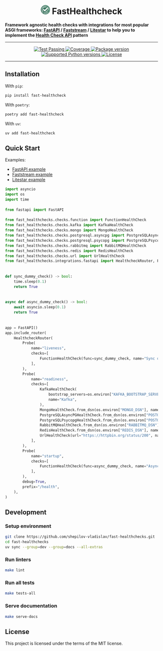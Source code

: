 <h1 align="center" style="vertical-align: middle;">
  <img src="https://raw.githubusercontent.com/shepilov-vladislav/fast-healthchecks/refs/heads/main/docs/img/green.svg" width="30"> <strong>FastHealthcheck</strong>
</h1>

<b>Framework agnostic health checks with integrations for most popular ASGI frameworks: [FastAPI](https://github.com/fastapi/fastapi) / [Faststream](https://github.com/airtai/faststream) / [Litestar](https://github.com/litestar-org/litestar) to help you to implement the [Health Check API](https://microservices.io/patterns/observability/health-check-api.html) pattern</b>

---

<p align="center">

  <a href="https://github.com/shepilov-vladislav/fast-healthchecks/actions/workflows/1_test.yml" target="_blank">
    <img src="https://github.com/shepilov-vladislav/fast-healthchecks/actions/workflows/1_test.yml/badge.svg?branch=main" alt="Test Passing"/>
  </a>

  <a href="https://codecov.io/gh/shepilov-vladislav/fast-healthchecks" target="_blank">
    <img src="https://codecov.io/gh/shepilov-vladislav/fast-healthchecks/branch/main/graph/badge.svg?token=ddDOL8qZLp" alt="Coverage"/>
  </a>

  <!-- <a href="https://www.pepy.tech/projects/fast-healthchecks" target="_blank">
    <img src="https://static.pepy.tech/personalized-badge/fast-healthchecks?period=month&units=international_system&left_color=grey&right_color=green&left_text=downloads/month" alt="Downloads"/>
  </a> -->

  <a href="https://pypi.org/project/fast-healthchecks" target="_blank">
    <img src="https://img.shields.io/pypi/v/fast-healthchecks?label=PyPI" alt="Package version"/>
  </a>

  <a href="https://pypi.org/project/fast-healthchecks" target="_blank">
    <img src="https://img.shields.io/pypi/pyversions/fast-healthchecks.svg" alt="Supported Python versions"/>
  </a>

  <a href="https://github.com/shepilov-vladislav/fast-healthchecks/blob/main/LICENSE" target="_blank">
    <img src="https://img.shields.io/github/license/shepilov-vladislav/fast-healthchecks.png" alt="License"/>
  </a>

<p>

---

## Installation

With `pip`:
```bash
pip install fast-healthcheck
```

With `poetry`:
```bash
poetry add fast-healthcheck
```

With `uv`:
```bash
uv add fast-healthcheck
```

## Quick Start

Examples:
- [FastAPI example](./examples/fastapi_example)
- [Faststream example](./examples/faststream_example)
- [Litestar example](./examples/litestar_example)

```python
import asyncio
import os
import time

from fastapi import FastAPI

from fast_healthchecks.checks.function import FunctionHealthCheck
from fast_healthchecks.checks.kafka import KafkaHealthCheck
from fast_healthchecks.checks.mongo import MongoHealthCheck
from fast_healthchecks.checks.postgresql.asyncpg import PostgreSQLAsyncPGHealthCheck
from fast_healthchecks.checks.postgresql.psycopg import PostgreSQLPsycopgHealthCheck
from fast_healthchecks.checks.rabbitmq import RabbitMQHealthCheck
from fast_healthchecks.checks.redis import RedisHealthCheck
from fast_healthchecks.checks.url import UrlHealthCheck
from fast_healthchecks.integrations.fastapi import HealthcheckRouter, Probe


def sync_dummy_check() -> bool:
    time.sleep(0.1)
    return True


async def async_dummy_check() -> bool:
    await asyncio.sleep(0.1)
    return True


app = FastAPI()
app.include_router(
    HealthcheckRouter(
        Probe(
            name="liveness",
            checks=[
                FunctionHealthCheck(func=sync_dummy_check, name="Sync dummy"),
            ],
        ),
        Probe(
            name="readiness",
            checks=[
                KafkaHealthCheck(
                    bootstrap_servers=os.environ["KAFKA_BOOTSTRAP_SERVERS"],
                    name="Kafka",
                ),
                MongoHealthCheck.from_dsn(os.environ["MONGO_DSN"], name="Mongo"),
                PostgreSQLAsyncPGHealthCheck.from_dsn(os.environ["POSTGRES_DSN"], name="PostgreSQL asyncpg"),
                PostgreSQLPsycopgHealthCheck.from_dsn(os.environ["POSTGRES_DSN"], name="PostgreSQL psycopg"),
                RabbitMQHealthCheck.from_dsn(os.environ["RABBITMQ_DSN"], name="RabbitMQ"),
                RedisHealthCheck.from_dsn(os.environ["REDIS_DSN"], name="Redis"),
                UrlHealthCheck(url="https://httpbin.org/status/200", name="URL 200"),
            ],
        ),
        Probe(
            name="startup",
            checks=[
                FunctionHealthCheck(func=async_dummy_check, name="Async dummy"),
            ],
        ),
        debug=True,
        prefix="/health",
    ),
)
```

## Development

### Setup environment

```bash
git clone https://github.com/shepilov-vladislav/fast-healthchecks.git
cd fast-healthchecks
uv sync --group=dev --group=docs --all-extras
```

### Run linters

```bash
make lint
```

### Run all tests

```bash
make tests-all
```

### Serve documentation

```bash
make serve-docs
```

## License

This project is licensed under the terms of the MIT license.
